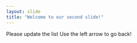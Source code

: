 ```yaml
---
layout: slide
title: "Welcome to our second slide!"
---
```

Please update the list
Use the left arrow to go back!
